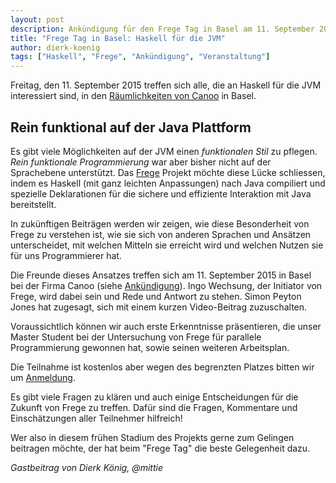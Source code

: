 ```yaml
---
layout: post
description: Ankündigung für den Frege Tag in Basel am 11. September 2015
title: "Frege Tag in Basel: Haskell für die JVM"
author: dierk-koenig
tags: ["Haskell", "Frege", "Ankündigung", "Veranstaltung"]
---
```



Freitag, den 11. September 2015 treffen sich alle, die an Haskell für die JVM interessiert
sind, in den [Räumlichkeiten von Canoo](http://www.canoo.com/blog/2015/06/30/frege-day-2015/?lang=de) in Basel.

<!-- more start -->

## Rein funktional auf der Java Plattform ##
 
Es gibt viele Möglichkeiten auf der JVM einen *funktionalen Stil* zu pflegen. *Rein funktionale
Programmierung* war aber bisher nicht auf der Sprachebene unterstützt. Das [Frege](http://www.frege-lang.org)
Projekt möchte diese Lücke schliessen, indem es Haskell (mit ganz leichten Anpassungen) nach Java compiliert und spezielle Deklarationen für die sichere und effiziente Interaktion mit Java bereitstellt. 

In zukünftigen Beiträgen werden wir zeigen, wie diese Besonderheit von Frege zu verstehen ist, wie sie sich
von anderen Sprachen und Ansätzen unterscheidet, mit welchen
Mitteln sie erreicht wird und welchen Nutzen sie für uns Programmierer hat. 

Die Freunde dieses Ansatzes treffen sich am 11. September 2015 in Basel bei der Firma Canoo 
(siehe [Ankündigung](http://www.canoo.com/blog/2015/06/30/frege-day-2015/?lang=de)). Ingo Wechsung, der
Initiator von Frege, wird dabei sein und Rede und Antwort zu stehen. Simon Peyton Jones hat zugesagt,
sich mit einem kurzen Video-Beitrag zuzuschalten.

Voraussichtlich können wir auch erste Erkenntnisse präsentieren, die unser Master Student bei der Untersuchung
von Frege für parallele Programmierung gewonnen hat, sowie seinen weiteren Arbeitsplan.

Die Teilnahme ist kostenlos aber wegen des begrenzten Platzes bitten wir um [Anmeldung](http://www.canoo.com/blog/2015/06/30/frege-day-2015/?lang=de).

Es gibt viele Fragen zu klären und auch einige Entscheidungen für die Zukunft von Frege zu treffen.
Dafür sind die Fragen, Kommentare und Einschätzungen aller Teilnehmer hilfreich!

Wer also in diesem frühen Stadium des Projekts gerne zum Gelingen beitragen möchte, 
der hat beim "Frege Tag" die beste Gelegenheit dazu.

_Gastbeitrag von Dierk König, @mittie_
<!-- more end -->

